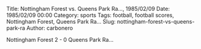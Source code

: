 Title: Nottingham Forest vs. Queens Park Ra…, 1985/02/09
Date: 1985/02/09 00:00
Category: sports
Tags: football, football scores, Nottingham Forest, Queens Park Ra…
Slug: nottingham-forest-vs-queens-park-ra
Author: carbonero


Nottingham Forest 2 - 0 Queens Park Ra…
